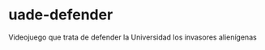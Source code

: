 uade-defender
=============

Videojuego que trata de defender la Universidad los invasores alienígenas
